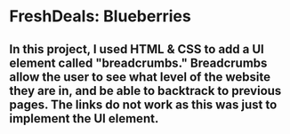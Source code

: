 # FreshDeals: Blueberries
## In this project, I used HTML & CSS to add a UI element called "breadcrumbs." Breadcrumbs allow the user to see what level of the website they are in, and be able to backtrack to previous pages. The links do not work as this was just to implement the UI element.
